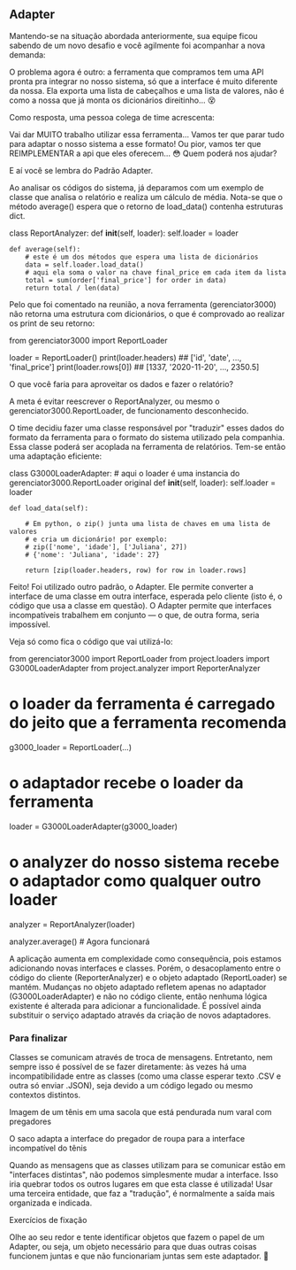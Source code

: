 ## Adapter

Mantendo-se na situação abordada anteriormente, sua equipe ficou sabendo de um novo desafio e você agilmente foi acompanhar a nova demanda:

O problema agora é outro: a ferramenta que compramos tem uma API pronta pra integrar no nosso sistema, só que a interface é muito diferente da nossa. Ela exporta uma lista de cabeçalhos e uma lista de valores, não é como a nossa que já monta os dicionários direitinho... 😵

Como resposta, uma pessoa colega de time acrescenta:

Vai dar MUITO trabalho utilizar essa ferramenta... Vamos ter que parar tudo para adaptar o nosso sistema a esse formato! Ou pior, vamos ter que REIMPLEMENTAR a api que eles oferecem... 😳 Quem poderá nos ajudar?

E aí você se lembra do Padrão Adapter.

Ao analisar os códigos do sistema, já deparamos com um exemplo de classe que analisa o relatório e realiza um cálculo de média. Nota-se que o método average() espera que o retorno de load_data() contenha estruturas dict.

class ReportAnalyzer:
    def __init__(self, loader):
        self.loader = loader

    def average(self):
        # este é um dos métodos que espera uma lista de dicionários
        data = self.loader.load_data()
        # aqui ela soma o valor na chave final_price em cada item da lista
        total = sum(order['final_price'] for order in data)
        return total / len(data)

Pelo que foi comentado na reunião, a nova ferramenta (gerenciator3000) não retorna uma estrutura com dicionários, o que é comprovado ao realizar os print de seu retorno:

from gerenciator3000 import ReportLoader

loader = ReportLoader()
print(loader.headers)   ##  ['id', 'date', ..., 'final_price']
print(loader.rows[0])  ##  [1337, '2020-11-20', ..., 2350.5]

O que você faria para aproveitar os dados e fazer o relatório?

A meta é evitar reescrever o ReportAnalyzer, ou mesmo o gerenciator3000.ReportLoader, de funcionamento desconhecido.

O time decidiu fazer uma classe responsável por "traduzir" esses dados do formato da ferramenta para o formato do sistema utilizado pela companhia. Essa classe poderá ser acoplada na ferramenta de relatórios. Tem-se então uma adaptação eficiente:

class G3000LoaderAdapter:
    # aqui o loader é uma instancia do gerenciator3000.ReportLoader original
    def __init__(self, loader):
        self.loader = loader

    def load_data(self):

        # Em python, o zip() junta uma lista de chaves em uma lista de valores
        # e cria um dicionário! por exemplo:
        # zip(['nome', 'idade'], ['Juliana', 27])
        # {'nome': 'Juliana', 'idade': 27}

        return [zip(loader.headers, row) for row in loader.rows]

Feito! Foi utilizado outro padrão, o Adapter. Ele permite converter a interface de uma classe em outra interface, esperada pelo cliente (isto é, o código que usa a classe em questão). O Adapter permite que interfaces incompatíveis trabalhem em conjunto — o que, de outra forma, seria impossível.

Veja só como fica o código que vai utilizá-lo:

from gerenciator3000 import ReportLoader
from project.loaders import G3000LoaderAdapter
from project.analyzer import ReporterAnalyzer

# o loader da ferramenta é carregado do jeito que a ferramenta recomenda
g3000_loader = ReportLoader(...)
# o adaptador recebe o loader da ferramenta
loader = G3000LoaderAdapter(g3000_loader)
# o analyzer do nosso sistema recebe o adaptador como qualquer outro loader
analyzer = ReportAnalyzer(loader)

analyzer.average() # Agora funcionará

A aplicação aumenta em complexidade como consequência, pois estamos adicionando novas interfaces e classes. Porém, o desacoplamento entre o código do cliente (ReporterAnalyzer) e o objeto adaptado (ReportLoader) se mantém. Mudanças no objeto adaptado refletem apenas no adaptador (G3000LoaderAdapter) e não no código cliente, então nenhuma lógica existente é alterada para adicionar a funcionalidade. É possível ainda substituir o serviço adaptado através da criação de novos adaptadores.

### Para finalizar

Classes se comunicam através de troca de mensagens. Entretanto, nem sempre isso é possível de se fazer diretamente: às vezes há uma incompatibilidade entre as classes (como uma classe esperar texto .CSV e outra só enviar .JSON), seja devido a um código legado ou mesmo contextos distintos.

Imagem de um tênis em uma sacola que está pendurada num varal com pregadores

O saco adapta a interface do pregador de roupa para a interface incompatível do tênis

Quando as mensagens que as classes utilizam para se comunicar estão em "interfaces distintas", não podemos simplesmente mudar a interface. Isso iria quebrar todos os outros lugares em que esta classe é utilizada! Usar uma terceira entidade, que faz a "tradução", é normalmente a saída mais organizada e indicada.

Exercícios de fixação

Olhe ao seu redor e tente identificar objetos que fazem o papel de um Adapter, ou seja, um objeto necessário para que duas outras coisas funcionem juntas e que não funcionariam juntas sem este adaptador. 🤔